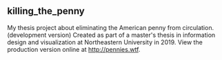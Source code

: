 ## killing_the_penny
My thesis project about eliminating the American penny from circulation. (development version)
Created as part of a master's thesis in information design and visualization at Northeastern University in 2019.
View the production version online at http://pennies.wtf.
